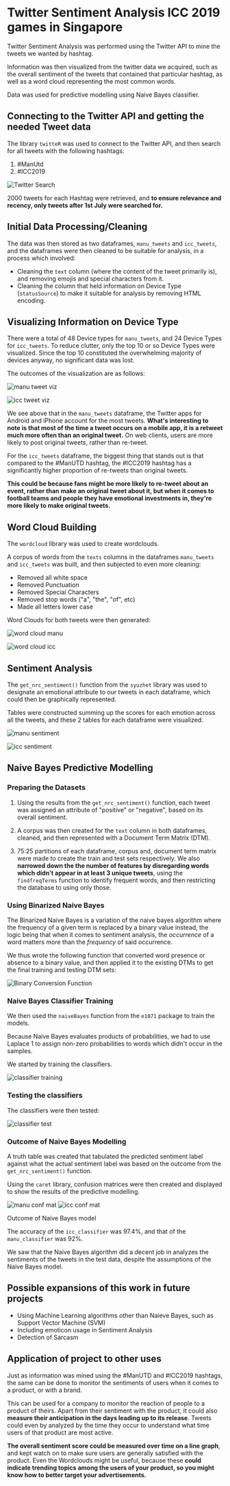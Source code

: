 # Twitter Sentiment Analysis ICC 2019 games in Singapore 

Twitter Sentiment Analysis was performed using the Twitter API to mine the tweets we wanted by hashtag. 

Information was then visualized from the twitter data we acquired, such as the overall sentiment of the tweets that contained that particular hashtag, as well as a word cloud representing the most common words.

Data was used for predictive modelling using Naive Bayes classifier.

## Connecting to the Twitter API and getting the needed Tweet data

The library `twitteR` was used to connect to the Twitter API, and then search for all tweets with the following hashtags:

1. #ManUtd
2. #ICC2019

![Twitter Search](https://i.gyazo.com/04cb5f59929ae5153eedf7c1b01fdf73.png)

2000 tweets for each Hashtag were retrieved, and **to ensure relevance and recency, only tweets after 1st July were searched for.**

## Initial Data Processing/Cleaning

The data was then stored as two dataframes, `manu_tweets` and `icc_tweets`, and the dataframes were then cleaned to be suitable for analysis, in a process which  involved:

- Cleaning the `text` column (where the content of the tweet primarily is), and removing emojis and special characters from it.
- Cleaning the column that held information on Device Type (`statusSource`) to make it suitable for analysis by removing HTML encoding.

## Visualizing Information on Device Type

There were a total of 48 Device types for `manu_tweets`, and 24 Device Types for `icc_tweets`. To reduce clutter, only the top 10 or so Device Types were visualized. Since the top 10 constituted the overwhelming majority of devices anyway, no significant data was lost.

The outcomes of the visualization are as follows:

![manu tweet viz](https://i.gyazo.com/7f189147fb048f3aa7f85ccade4efc83.png)

![icc tweet viz](https://i.gyazo.com/8657d3cc02512c5fe93f208d09dbe89e.png)

We see above that in the `manu_tweets` dataframe, the Twitter apps for Android and iPhone account for the most tweets. **What's interesting to note is that most of the time a tweet occurs on a mobile app, it is a retweet much more often than an original tweet.** On web clients, users are more likely to post original tweets, rather than re-tweet.

For the `icc_tweets` dataframe, the biggest thing that stands out is that compared to the #ManUTD hashtag, the #ICC2019 hashtag has a significantly higher proportion of re-tweets than original tweets.

**This could be because fans might be more likely to re-tweet about an event, rather than make an original tweet about it, but when it comes to football teams and people they have emotional investments in, they're more likely to make original tweets.**

## Word Cloud Building

The `wordcloud` library was used to create wordclouds.

A corpus of words from the `texts` columns in the dataframes `manu_tweets` and `icc_tweets` was built, and then subjected to even more cleaning:
- Removed all white space
- Removed Punctuation
- Removed Special Characters
- Removed stop words ("a", "the", "of", etc)
- Made all letters lower case

Word Clouds for both tweets were then generated:

![word cloud manu](https://i.gyazo.com/b2439f77e6813aa4752cce3820d9c3c1.png)

![word cloud icc](https://i.gyazo.com/626df521b110d3cb462ea9c49fa060c9.png)

## Sentiment Analysis

The `get_nrc_sentiment()` function from the `syuzhet` library was used to designate an emotional attribute to our tweets in each dataframe, which could then be graphically represented.

Tables were constructed summing up the scores for each emotion across all the tweets, and these 2 tables for each dataframe were visualized. 

![manu sentiment](https://i.gyazo.com/22104cb6e495a7871b0929e1bd20db45.png)

![icc sentiment](https://i.gyazo.com/7e971a5f34282ed25e9b01d14daba5b1.png)

## Naive Bayes Predictive Modelling

### Preparing the Datasets

1. Using the results from the `get_nrc_sentiment()` function, each tweet was assigned an attribute of "positive" or "negative", based on its overall sentiment.

2. A corpus was then created for the `text` column in both dataframes, cleaned, and then represented with a Document Term Matrix (DTM). 

3. 75:25 partitions of each dataframe, corpus and, document term matrix were made to create the train and test sets respectively. We also **narrowed down the the number of features by disregarding words which didn't appear in at least 3 unique tweets**, using the `findfreqTerms` function to identify frequent words, and then restricting the database to using only those.


### Using Binarized Naive Bayes

The Binarized Naive Bayes is a variation of the naive bayes algorithm where the frequency of a given term is replaced by a binary value instead, the logic being that when it comes to sentiment analysis, the *occurrence* of a word matters more than the *frequency* of said occurrence.

We thus wrote the following function that converted word presence or absence to a binary value, and then applied it to the existing DTMs to get the final training and testing DTM sets:

![Binary Conversion Function](https://i.gyazo.com/e1c8fadafa9f8a99d4695e710809c472.png)

### Naive Bayes Classifier Training

We then used the `naiveBayes` function from the `e1071` package to train the models.

Because Naive Bayes evaluates products of probabilities, we had to use Laplace 1 to assign non-zero probabilities to words which didn't occur in the samples.

We started by training the classifiers.

![classifier training](https://i.gyazo.com/bb991b7ce664a3e74277967ef9dfd4b4.png)

### Testing the classifiers 

The classifiers were then tested:

![classifier test](https://i.gyazo.com/49df7a4bd0378517dd6680f9f12bae65.png)

### Outcome of Naive Bayes Modelling

A truth table was created that tabulated the predicted sentiment label against what the actual sentiment label was based on the outcome from the `get_nrc_sentiment()` function.

Using the `caret` library, confusion matrices were then created and displayed to show the results of the predictive modelling.

![manu conf mat](https://i.gyazo.com/d77c3e6000a7220df14cdc3637a7d372.png)
![icc conf mat](https://i.gyazo.com/e33f55a237a1b077ab164405228f2e76.png)


Outcome of Naive Bayes model

The accuracy of the `icc_classifier` was 97.4%, and that of the `manu_classifier` was 92%.

We saw that the Naive Bayes algorithm did a decent job in analyzes the sentiments of the tweets in the test data, despite the assumptions of the Naive Bayes model.

## Possible expansions of this work in future projects

- Using Machine Learning algorithms other than Naieve Bayes, such as Support Vector Machine (SVM)
- Including emoticon usage in Sentiment Analysis
- Detection of Sarcasm

## Application of project to other uses

Just as information was mined using the #ManUTD and #ICC2019 hashtags, the same can be done to monitor the sentiments of users when it comes to a product, or with a brand.

This can be used for a company to monitor the reaction of people to a product of theirs. Apart from their sentiment with the product, it could also **measure their anticipation in the days leading up to its release**. Tweets could even by analyzed by the time they occur to understand what time users of that product are most active.

**The overall sentiment score could be measured over time on a line graph**, and kept watch on to make sure users are generally satisfied with the product. Even the Wordclouds might be useful, because these **could indicate trending topics among the users of your product, so you might know how to better target your advertisements.**
